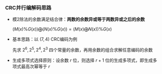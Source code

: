 ### CRC并行编解码思路

* 模2除法的余数满足结合律：**两数的余数异或等于两数异或之后的余数**

  $(M(x)\%G(x))\bigoplus (N(x)\%G(x))=(M(x)\bigoplus N(x))\%G(x)$

* 基本思路：以 $(7,4)$ CRC编码为例

  先求 $2^6,2^5,2^4,2^3$ 四个常量的余数，再用余数的组合求解任意编码的余数

* 生成多项式选择原则：设余数 $r$ 位，则选择 $r+1$ 位的生成多项式，即生成多项式最高次幂等于 $r$

